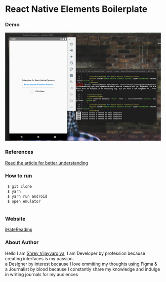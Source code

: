 <h1>React Native Elements Boilerplate</h1>

<h3>Demo</h3>
<img src="./demo.png" />

<h3>References</h3>
<a href="https://shreyvijayvargiya26.medium.com/3-steps-to-use-react-native-elements-in-react-native-70012baf76e0">Read the article for better understanding</a>
  
<h3>How to run</h3>
 
 ```
  $ git clone
  $ yarn
  $ yarn run android
  $ open emulator
  
 ```
 
 
<h3>Website</h3>
<a href="https://www.ihatereading.in">iHateReading</a>
  

<h3>About Author</h3>
<p>Hello I am <a href="www.ihatereading.in/squad">Shrey Vijayvargiya</a>, I am Developer by profession because creating interfaces is my passion. 
  <br /> a Designer by interest because I love ommiting my thoughts using Figma & <br />a Journalist by blood because I constantly share my knowledge and indulge in writing journals for my audiences</p>
